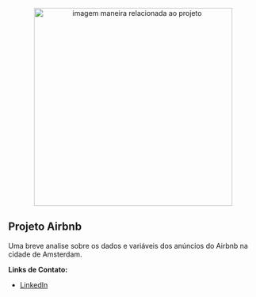 

<p align="center">
  <img src="https://images.unsplash.com/photo-1480843669328-3f7e37d196ae?ixid=MnwxMjA3fDB8MHxzZWFyY2h8MzF8fGRhdGF8ZW58MHx8MHx8&ixlib=rb-1.2.1&auto=format&fit=crop&w=500&q=60" alt="imagem maneira relacionada ao projeto"height=400px >
</p>

## Projeto Airbnb

Uma breve analise sobre os dados e variáveis dos anúncios do Airbnb na cidade de Amsterdam.


**Links de Contato:**
* [LinkedIn](linkedin.com/in/guilherme-cefaloni-chacur-48065616b)



